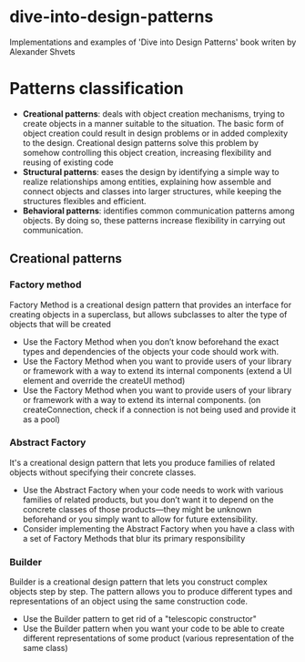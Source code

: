 # dive-into-design-patterns
Implementations and examples of 'Dive into Design Patterns' book writen by Alexander Shvets

# Patterns classification
- **Creational patterns**: deals with object creation mechanisms, trying to create objects in a manner suitable to the situation. The basic form of object creation could result in design problems or in added complexity to the design. Creational design patterns solve this problem by somehow controlling this object creation, increasing flexibility and reusing of existing code
- **Structural patterns**: eases the design by identifying a simple way to realize relationships among entities, explaining how assemble and connect objects and classes into larger structures, while keeping the structures flexibles and efficient.
- **Behavioral patterns**: identifies common communication patterns among objects. By doing so, these patterns increase flexibility in carrying out communication. 

## Creational patterns

### Factory method
Factory Method is a creational design pattern that provides an interface for creating objects in a superclass, but allows subclasses to alter the type of objects that will be created

- Use the Factory Method when you don’t know beforehand the exact types and dependencies of the objects your code should work with.
- Use the Factory Method when you want to provide users of your library or framework with a way to extend its internal components (extend a UI element and override the createUI method)
- Use the Factory Method when you want to provide users of your library or framework with a way to extend its internal components. (on createConnection, check if a connection is not being used and provide it as a pool)

### Abstract Factory
It's a creational design pattern that lets you produce families of related objects without specifying their concrete classes.

- Use the Abstract Factory when your code needs to work with various families of related products, but you don’t want it to depend on the concrete classes of those products—they might be unknown beforehand or you simply want to allow for future extensibility.
- Consider implementing the Abstract Factory when you have a class with a set of Factory Methods that blur its primary responsibility

### Builder
Builder is a creational design pattern that lets you construct complex objects step by step. The pattern allows you to produce different types and representations of an object using the same construction code.

- Use the Builder pattern to get rid of a "telescopic constructor"
- Use the Builder pattern when you want your code to be able to create different representations of some product (various representation of the same class)

